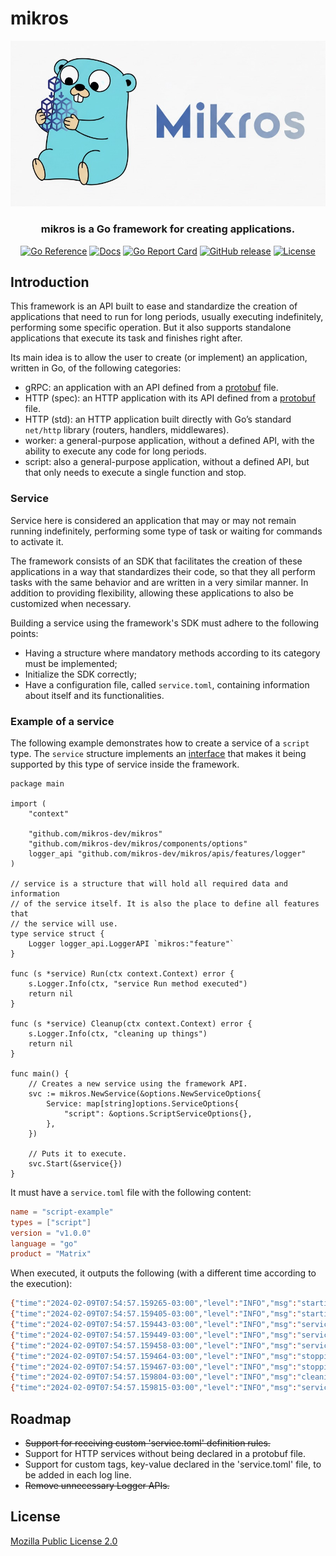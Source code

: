 # mikros

<p align="center">
  <a href="https://mikros.dev">
    <img src="https://raw.githubusercontent.com/mikros-dev/mikros/main/.assets/images/go-logo.png" alt="mikros logo" width="650"/>
  </a>
</p>

<h3 align="center">mikros is a Go framework for creating applications.</h3>

<p align="center">
  <a href="https://pkg.go.dev/github.com/mikros-dev/mikros"><img src="https://pkg.go.dev/badge/github.com/mikros-dev/mikros.svg" alt="Go Reference"></a>
  <a href="https://mikros.dev"><img src="https://img.shields.io/badge/site-mikros.dev-blue" alt="Docs"></a>
  <a href="https://goreportcard.com/report/github.com/mikros-dev/mikros"><img src="https://goreportcard.com/badge/github.com/mikros-dev/mikros" alt="Go Report Card"></a>
  <a href="https://github.com/mikros-dev/mikros/releases"><img src="https://img.shields.io/github/v/release/mikros-dev/mikros?sort=semver" alt="GitHub release"></a>
  <a href="https://github.com/mikros-dev/mikros/blob/main/LICENSE"><img src="https://img.shields.io/github/license/mikros-dev/mikros" alt="License"></a>
</p>

## Introduction

This framework is an API built to ease and standardize the creation of applications
that need to run for long periods, usually executing indefinitely, performing some
specific operation. But it also supports standalone applications that execute its
task and finishes right after.

Its main idea is to allow the user to create (or implement) an application, written
in Go, of the following categories:

* gRPC: an application with an API defined from a [protobuf](https://protobuf.dev) file.
* HTTP (spec): an HTTP application with its API defined from a [protobuf](https://protobuf.dev) file.
* HTTP (std): an HTTP application built directly with Go’s standard `net/http` library (routers, handlers, middlewares).
* worker: a general-purpose application, without a defined API, with the ability to execute any code for long periods.
* script: also a general-purpose application, without a defined API, but that only needs to execute a single function and stop.

### Service

Service here is considered an application that may or may not remain running
indefinitely, performing some type of task or waiting for commands to activate it.

The framework consists of an SDK that facilitates the creation of these applications
in a way that standardizes their code, so that they all perform tasks with the
same behavior and are written in a very similar manner. In addition to providing
flexibility, allowing these applications to also be customized when necessary.

Building a service using the framework's SDK must adhere to the following points:

* Having a structure where mandatory methods according to its category must be implemented;
* Initialize the SDK correctly;
* Have a configuration file, called `service.toml`, containing information about itself and its functionalities.

### Example of a service

The following example demonstrates how to create a service of a `script`
type. The `service` structure implements an [interface](apis/services/script/script.go)
that makes it being supported by this type of service inside the framework.

```golang
package main

import (
    "context"

    "github.com/mikros-dev/mikros"
    "github.com/mikros-dev/mikros/components/options"
    logger_api "github.com/mikros-dev/mikros/apis/features/logger"
)

// service is a structure that will hold all required data and information
// of the service itself. It is also the place to define all features that
// the service will use.
type service struct {
    Logger logger_api.LoggerAPI `mikros:"feature"`
}

func (s *service) Run(ctx context.Context) error {
    s.Logger.Info(ctx, "service Run method executed")
    return nil
}

func (s *service) Cleanup(ctx context.Context) error {
    s.Logger.Info(ctx, "cleaning up things")
    return nil
}

func main() {
    // Creates a new service using the framework API.
    svc := mikros.NewService(&options.NewServiceOptions{
        Service: map[string]options.ServiceOptions{
            "script": &options.ScriptServiceOptions{},
        },
    })

    // Puts it to execute.
    svc.Start(&service{})
}
```

It must have a `service.toml` file with the following content:

```toml
name = "script-example"
types = ["script"]
version = "v1.0.0"
language = "go"
product = "Matrix"
```

When executed, it outputs the following (with a different time according to the execution):

```bash
{"time":"2024-02-09T07:54:57.159265-03:00","level":"INFO","msg":"starting service","service.name":"script-example","service.type":"script","service.version":"v1.0.0","service.env":"local","service.product":"Matrix"}
{"time":"2024-02-09T07:54:57.159405-03:00","level":"INFO","msg":"starting dependent services","service.name":"script-example","service.type":"script","service.version":"v1.0.0","service.env":"local","service.product":"Matrix"}
{"time":"2024-02-09T07:54:57.159443-03:00","level":"INFO","msg":"service resources","service.name":"script-example","service.type":"script","service.version":"v1.0.0","service.env":"local","service.product":"Matrix","svc.http.auth":"false"}
{"time":"2024-02-09T07:54:57.159449-03:00","level":"INFO","msg":"service is running","service.name":"script-example","service.type":"script","service.version":"v1.0.0","service.env":"local","service.product":"Matrix","service.mode":"script"}
{"time":"2024-02-09T07:54:57.159458-03:00","level":"INFO","msg":"service Run method executed","service.name":"script-example","service.type":"script","service.version":"v1.0.0","service.env":"local","service.product":"Matrix"}
{"time":"2024-02-09T07:54:57.159464-03:00","level":"INFO","msg":"stopping service","service.name":"script-example","service.type":"script","service.version":"v1.0.0","service.env":"local","service.product":"Matrix"}
{"time":"2024-02-09T07:54:57.159467-03:00","level":"INFO","msg":"stopping dependent services","service.name":"script-example","service.type":"script","service.version":"v1.0.0","service.env":"local","service.product":"Matrix"}
{"time":"2024-02-09T07:54:57.159804-03:00","level":"INFO","msg":"cleaning up things","service.name":"script-example","service.type":"script","service.version":"v1.0.0","service.env":"local","service.product":"Matrix"}
{"time":"2024-02-09T07:54:57.159815-03:00","level":"INFO","msg":"service stopped","service.name":"script-example","service.type":"script","service.version":"v1.0.0","service.env":"local","service.product":"Matrix"}
```

## Roadmap

* ~~Support for receiving custom 'service.toml' definition rules.~~
* Support for HTTP services without being declared in a protobuf file.
* Support for custom tags, key-value declared in the 'service.toml' file, to be added in each log line.
* ~~Remove unnecessary Logger APIs.~~

## License

[Mozilla Public License 2.0](LICENSE)
